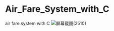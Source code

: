 # Air_Fare_System_with_C
air fare system with C
![屏幕截图(2510)](https://user-images.githubusercontent.com/59080745/168242044-ff4c03d7-f13b-4863-b233-68dc421fb2bd.png)

